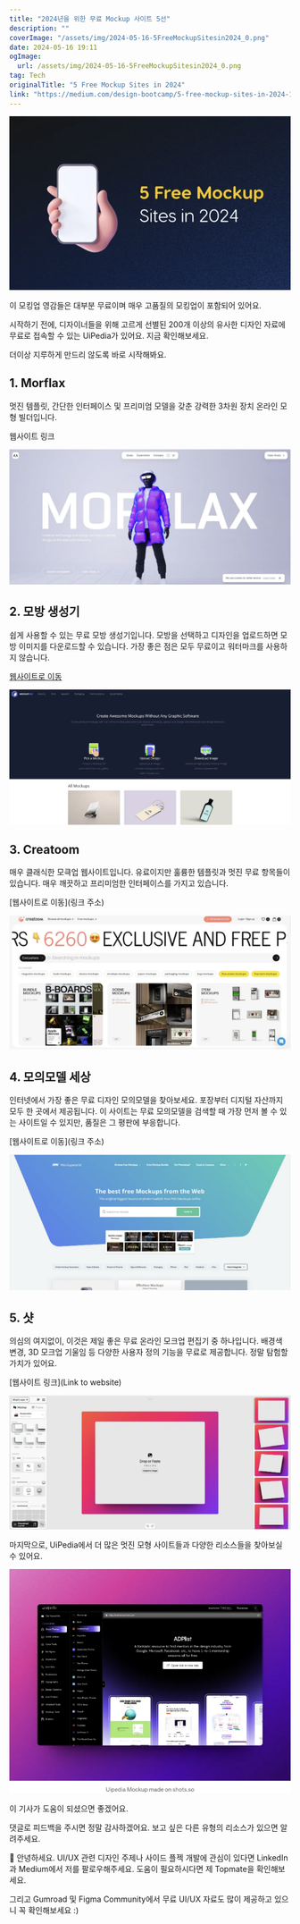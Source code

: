 ```yaml
---
title: "2024년을 위한 무료 Mockup 사이트 5선"
description: ""
coverImage: "/assets/img/2024-05-16-5FreeMockupSitesin2024_0.png"
date: 2024-05-16 19:11
ogImage: 
  url: /assets/img/2024-05-16-5FreeMockupSitesin2024_0.png
tag: Tech
originalTitle: "5 Free Mockup Sites in 2024"
link: "https://medium.com/design-bootcamp/5-free-mockup-sites-in-2024-1c094c353904"
---
```



![이미지](/assets/img/2024-05-16-5FreeMockupSitesin2024_0.png)

이 모킹업 영감들은 대부분 무료이며 매우 고품질의 모킹업이 포함되어 있어요.

시작하기 전에, 디자이너들을 위해 고르게 선별된 200개 이상의 유사한 디자인 자료에 무료로 접속할 수 있는 UiPedia가 있어요. 지금 확인해보세요.

더이상 지루하게 만드리 않도록 바로 시작해봐요.

<div class="content-ad"></div>

## 1. Morflax

멋진 템플릿, 간단한 인터페이스 및 프리미엄 모델을 갖춘 강력한 3차원 장치 온라인 모형 빌더입니다.

웹사이트 링크

![링크](/assets/img/2024-05-16-5FreeMockupSitesin2024_1.png)

<div class="content-ad"></div>

## 2. 모방 생성기

쉽게 사용할 수 있는 무료 모방 생성기입니다. 모방을 선택하고 디자인을 업로드하면 모방 이미지를 다운로드할 수 있습니다. 가장 좋은 점은 모두 무료이고 워터마크를 사용하지 않습니다.

[웹사이트로 이동](https://www.example.com)

![이미지](/assets/img/2024-05-16-5FreeMockupSitesin2024_2.png)

<div class="content-ad"></div>

## 3. Creatoom

매우 클래식한 모큭업 웹사이트입니다. 유료이지만 훌륭한 템플릿과 멋진 무료 항목들이 있습니다. 매우 깨끗하고 프리미엄한 인터페이스를 가지고 있습니다.

[웹사이트로 이동](링크 주소)

![이미지](/assets/img/2024-05-16-5FreeMockupSitesin2024_3.png)

<div class="content-ad"></div>

## 4. 모의모델 세상

인터넷에서 가장 좋은 무료 디자인 모의모델을 찾아보세요. 포장부터 디지털 자산까지 모두 한 곳에서 제공됩니다. 이 사이트는 무료 모의모델을 검색할 때 가장 먼저 볼 수 있는 사이트일 수 있지만, 품질은 그 평판에 부응합니다.

[웹사이트로 이동](링크 주소)

![이미지](/assets/img/2024-05-16-5FreeMockupSitesin2024_4.png)

<div class="content-ad"></div>

## 5. 샷

의심의 여지없이, 이것은 제일 좋은 무료 온라인 모크업 편집기 중 하나입니다. 배경색 변경, 3D 모크업 기울임 등 다양한 사용자 정의 기능을 무료로 제공합니다. 정말 탐험할 가치가 있어요.

[웹사이트 링크](Link to website)

![이미지](/assets/img/2024-05-16-5FreeMockupSitesin2024_5.png)

<div class="content-ad"></div>

마지막으로, UiPedia에서 더 많은 멋진 모형 사이트들과 다양한 리소스들을 찾아보실 수 있어요.

![Mockup Sites](/assets/img/2024-05-16-5FreeMockupSitesin2024_6.png)

이 기사가 도움이 되셨으면 좋겠어요.

댓글로 피드백을 주시면 정말 감사하겠어요. 보고 싶은 다른 유형의 리소스가 있으면 알려주세요.

<div class="content-ad"></div>

👋 안녕하세요. UI/UX 관련 디자인 주제나 사이드 플젝 개발에 관심이 있다면 LinkedIn과 Medium에서 저를 팔로우해주세요. 도움이 필요하시다면 제 Topmate을 확인해보세요.

그리고 Gumroad 및 Figma Community에서 무료 UI/UX 자료도 많이 제공하고 있으니 꼭 확인해보세요 :)